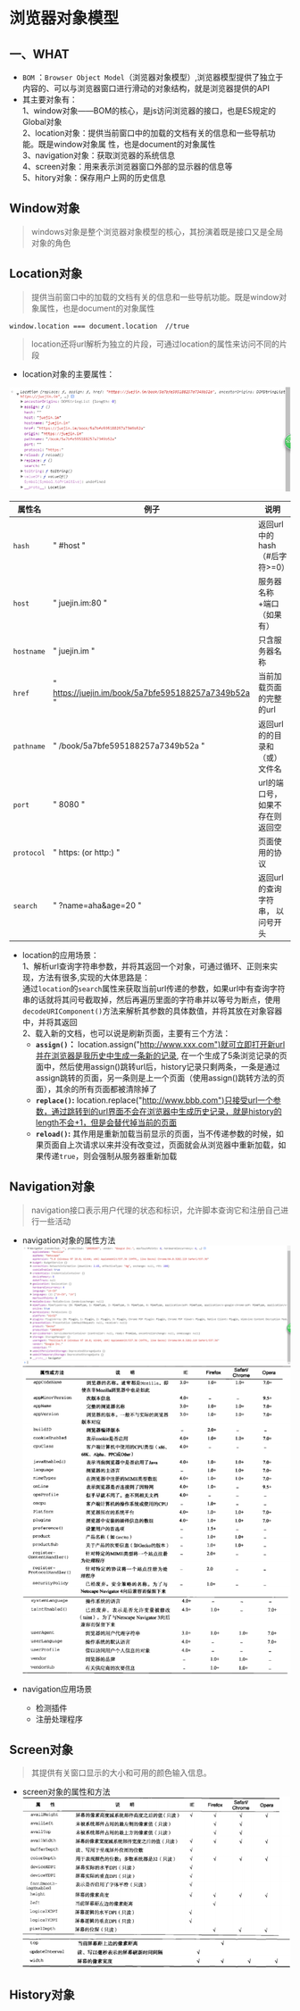 # 浏览器对象模型  
## 一、WHAT  
- `BOM` ：`Browser Object Model`（浏览器对象模型）,浏览器模型提供了独立于内容的、可以与浏览器窗口进行滑动的对象结构，就是浏览器提供的API  
- 其主要对象有：  
    1、window对象——BOM的核心，是js访问浏览器的接口，也是ES规定的Global对象  
    2、location对象：提供当前窗口中的加载的文档有关的信息和一些导航功能。既是window对象属  性，也是document的对象属性  
    3、navigation对象：获取浏览器的系统信息  
    4、screen对象：用来表示浏览器窗口外部的显示器的信息等  
    5、hitory对象：保存用户上网的历史信息    

## Window对象   
>windows对象是整个浏览器对象模型的核心，其扮演着既是接口又是全局对象的角色

## Location对象  

> 提供当前窗口中的加载的文档有关的信息和一些导航功能。既是window对象属性，也是document的对象属性    
```
window.location === document.location  //true
```
> location还将url解析为独立的片段，可通过location的属性来访问不同的片段    
- location对象的主要属性：   
  
![](./img/bom-1.png)

| 属性名 | 例子 | 说明 |
| -- | -- | -- |
| `hash`| " #host " | 返回url中的hash（#后字符>=0） 
| `host` | " juejin.im:80 " | 服务器名称+端口（如果有）
|`hostname` | " juejin.im " | 只含服务器名称 
| `href` | " https://juejin.im/book/5a7bfe595188257a7349b52a " | 当前加载页面的完整的url
| `pathname` | " /book/5a7bfe595188257a7349b52a " | 返回url的的目录和（或）文件名
| `port` | " 8080 " | url的端口号，如果不存在则返回空
| `protocol` | " https: (or http:) " | 页面使用的协议 
|`search` | " ?name=aha&age=20 " | 返回url的查询字符串， 以问号开头    



- location的应用场景：  
    1、解析url查询字符串参数，并将其返回一个对象，可通过循环、正则来实现，方法有很多,实现的大体思路是：  
    通过`location`的`search`属性来获取当前url传递的参数，如果url中有查询字符串的话就将其问号截取掉，然后再遍历里面的字符串并以等号为断点，使用`decodeURIComponent()`方法来解析其参数的具体数值，并将其放在对象容器中，并将其返回  
    2、载入新的文档，也可以说是刷新页面，主要有三个方法：  
    * **`assign()`：**  location.assign("http://www.xxx.com")就可立即打开新url并在浏览器是我历史中生成一条新的记录, 在一个生成了5条浏览记录的页面中，然后使用assign()跳转url后，history记录只剩两条，一条是通过assign跳转的页面，另一条则是上一个页面（使用assign()跳转方法的页面），其余的所有页面都被清除掉了
    * **`replace()`:** location.replace("http://www.bbb.com")只接受url一个参数，通过跳转到的url界面不会在浏览器中生成历史记录，就是history的length不会+1，但是会替代掉当前的页面
    * **`reload()`:** 其作用是重新加载当前显示的页面，当不传递参数的时候，如果页面自上次请求以来并没有改变过，页面就会从浏览器中重新加载，如果传递`true`，则会强制从服务器重新加载


## Navigation对象   
> navigation接口表示用户代理的状态和标识，允许脚本查询它和注册自己进行一些活动 
- navigation对象的属性方法  
![](./img/bom-2.png)  
![](./img/bom-3.png)  
![](./img/bom-4.png)   

- navigation应用场景    
  * 检测插件  
  * 注册处理程序 

## Screen对象   
> 其提供有关窗口显示的大小和可用的颜色输入信息。 
- screen对象的属性和方法
![](./img/bom-5.png)   
![](./img/bom-6.png)   

## History对象
